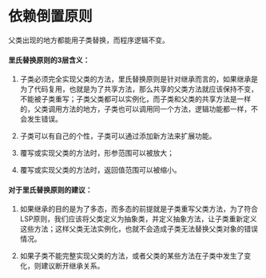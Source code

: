 # 依赖倒置原则

父类出现的地方都能用子类替换，而程序逻辑不变。

#### 里氏替换原则的3层含义：

1. 子类必须完全实现父类的方法，里氏替换原则是针对继承而言的，如果继承是为了代码复用，也就是为了共享方法，那么共享的父类方法就应该保持不变，不能被子类重写；子类父类都可以实例化，而子类和父类的共享方法是一样的，父类调用方法的地方，子类也可以调用同一个方法，逻辑功能都一样，不会发生错误。

2. 子类可以有自己的个性，子类可以通过添加新方法来扩展功能。

3. 覆写或实现父类的方法时，形参范围可以被放大；

4. 覆写或实现父类的方法时，返回值范围可以被缩小。

#### 对于里氏替换原则的建议：

1. 如果继承的目的是为了多态，而多态的前提就是子类重写父类方法，为了符合LSP原则，我们应该将父类定义为抽象类，并定义抽象方法，让子类重新定义这些方法；这样父类无法实例化，也就不会造成子类无法替换父类对象的错误情况。

2. 如果子类不能完整实现父类的方法，或者父类的某些方法在子类中发生了变化，则建议断开继承关系。